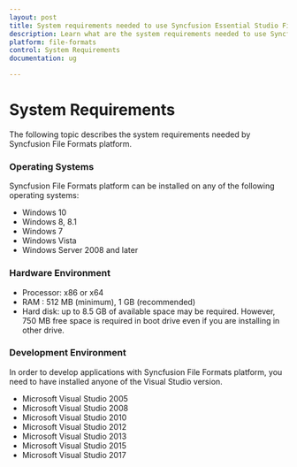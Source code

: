 ```yaml
---
layout: post
title: System requirements needed to use Syncfusion Essential Studio File Format products
description: Learn what are the system requirements needed to use Syncfusion Essential File Format products
platform: file-formats
control: System Requirements
documentation: ug

---
```

# System Requirements

The following topic describes the system requirements needed by Syncfusion File Formats platform.

### Operating Systems

Syncfusion File Formats platform can be installed on any of the following operating systems:

* Windows 10
* Windows 8, 8.1
* Windows 7
* Windows Vista
* Windows Server 2008 and later

### Hardware Environment

* Processor: x86 or x64
* RAM : 512 MB (minimum), 1 GB (recommended)
* Hard disk: up to 8.5 GB of available space may be required. However, 750 MB free space is required in boot drive even if you are installing in other drive.

### Development Environment

In order to develop applications with Syncfusion File Formats platform, you need to have installed anyone of the Visual Studio version.

* Microsoft Visual Studio 2005
* Microsoft Visual Studio 2008
* Microsoft Visual Studio 2010
* Microsoft Visual Studio 2012
* Microsoft Visual Studio 2013
* Microsoft Visual Studio 2015
* Microsoft Visual Studio 2017

